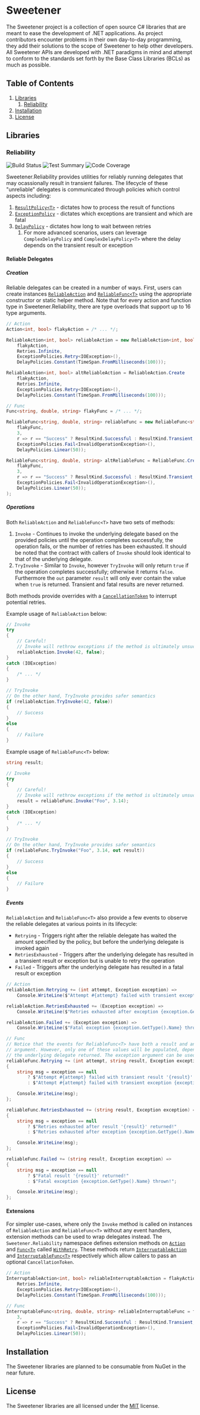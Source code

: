 # Sweetener
The Sweetener project is a collection of open source C# libraries that are meant to ease
the development of .NET applications. As project contributors encounter problems in
their own day-to-day programming, they add their solutions to the scope of Sweetener
to help other developers. All Sweetener APIs are developed with .NET paradigms in mind
and attempt to conform to the standards set forth by the Base Class Libraries (BCLs) as
much as possible.

## Table of Contents
  1. [Libraries](#Libraries)
     1. [Reliability](#Reliability)
  2. [Installation](#Installation)
  3. [License](#License)

## Libraries
### Reliability
![Build Status](https://img.shields.io/azure-devops/build/wsugarman/Sweetener/2/master.svg)
![Test Summary](https://img.shields.io/azure-devops/tests/wsugarman/Sweetener/2/master.svg)
![Code Coverage](https://img.shields.io/azure-devops/coverage/wsugarman/Sweetener/2/master.svg)

Sweetener.Reliability provides utilities for reliably running delegates that may
ocassionally result in transient failures. The lifecycle of these "unreliable" delegates
is communicated through policies which control aspects including:
  1. [`ResultPolicy<T>`](src/Sweetener.Reliability/Policies/Result/ResultPolicy.T.cs) -
     dictates how to process the result of functions
  2. [`ExceptionPolicy`](src/Sweetener.Reliability/Policies/Exception/ExceptionPolicy.cs) -
     dictates which exceptions are transient and which are fatal
  3. [`DelayPolicy`](src/Sweetener.Reliability/Policies/Delay/DelayPolicy.cs) -
     dictates how long to wait between retries
     1. For more advanced scenarios, users can leverage `ComplexDelayPolicy` and
        `ComplexDelayPolicy<T>` where the delay depends on the transient result or
        exception

#### Reliable Delegates
##### Creation
Reliable delegates can be created in a number of ways. First, users can create instances
[`ReliableAction`](src/Sweetener.Reliability/Action/ReliableAction.cs) and
[`ReliableFunc<T>`](src/Sweetener.Reliability/Func/ReliableFunc.T1.cs) using the
appropriate constructor or static helper method. Note that for every action and function
type in Sweetener.Reliability, there are type overloads that support up to 16 type
arguments.

```csharp
// Action
Action<int, bool> flakyAction = /* ... */;

ReliableAction<int, bool> reliableAction = new ReliableAction<int, bool>(
    flakyAction,
    Retries.Infinite,
    ExceptionPolicies.Retry<IOException>(),
    DelayPolicies.Constant(TimeSpan.FromMilliseconds(100)));

ReliableAction<int, bool> altReliableAction = ReliableAction.Create
    flakyAction,
    Retries.Infinite,
    ExceptionPolicies.Retry<IOException>(),
    DelayPolicies.Constant(TimeSpan.FromMilliseconds(100)));

// Func
Func<string, double, string> flakyFunc = /* ... */;

ReliableFunc<string, double, string> reliableFunc = new ReliableFunc<string, double, string>(
    flakyFunc,
    3,
    r => r == "Success" ? ResultKind.Successful : ResultKind.Transient,
    ExceptionPolicies.Fail<InvalidOperationException>(),
    DelayPolicies.Linear(50));

ReliableFunc<string, double, string> altReliableFunc = ReliableFunc.Create
    flakyFunc,
    3,
    r => r == "Success" ? ResultKind.Successful : ResultKind.Transient,
    ExceptionPolicies.Fail<InvalidOperationException>(),
    DelayPolicies.Linear(50));
);
```

##### Operations
Both `ReliableAction` and `ReliableFunc<T>` have two sets of methods:
  1. `Invoke` - Continues to invoke the underlying delegate based on the provided
     policies until the operation completes successfully, the operation fails, or
     the number of retries has been exhausted. It should be noted that the contract with
     callers of `Invoke` should look identical to that of the underlying delegate.
  2. `TryInvoke` - Similar to `Invoke`, however `TryInvoke` will only return `true`
     if the operation completes successfully; otherwise it returns `false`. Furthermore
     the `out` parameter `result` will only ever contain the value when `true` is
     returned. Transient and fatal results are never returned.

Both methods provide overrides with a [`CancellationToken`](https://docs.microsoft.com/en-us/dotnet/api/system.threading.cancellationtoken?view=netstandard-2.0)
to interrupt potential retries.

Example usage of `ReliableAction` below:
```csharp
// Invoke
try
{
    // Careful!
    // Invoke will rethrow exceptions if the method is ultimately unsuccessful
    reliableAction.Invoke(42, false);
}
catch (IOException)
{
    /* ... */
}

// TryInvoke
// On the other hand, TryInvoke provides safer semantics
if (reliableAction.TryInvoke(42, false))
{
    // Success
}
else
{
    // Failure
}
```

Example usage of `ReliableFunc<T>` below:
```csharp
string result;

// Invoke
try
{
    // Careful!
    // Invoke will rethrow exceptions if the method is ultimately unsuccessful
    result = reliableFunc.Invoke("Foo", 3.14);
}
catch (IOException)
{
    /* ... */
}

// TryInvoke
// On the other hand, TryInvoke provides safer semantics
if (reliableFunc.TryInvoke("Foo", 3.14, out result))
{
    // Success
}
else
{
    // Failure
}
```

##### Events
`ReliableAction` and `ReliableFunc<T>` also provide a few events to observe the
reliable delegates at various points in its lifecycle:
  - `Retrying` - Triggers right after the reliable delegate has waited the amount specified
    by the policy, but before the underlying delegate is invoked again
  - `RetriesExhausted` - Triggers after the underlying delegate has resulted in a
    transient result or exception but is unable to retry the operation
  - `Failed` - Triggers after the underlying delegate has resulted in a fatal
    result or exception

```csharp
// Action
reliableAction.Retrying += (int attempt, Exception exception) =>
    Console.WriteLine($"Attempt #{attempt} failed with transient exception {exception.GetType().Name}");

reliableAction.RetriesExhausted += (Exception exception) =>
    Console.WriteLine($"Retries exhausted after exception {exception.GetType().Name} thrown!");

reliableAction.Failed += (Exception exception) =>
    Console.WriteLine($"Fatal exception {exception.GetType().Name} thrown!");

// Func
// Notice that the events for ReliableFunc<T> have both a result and an exception
// argument. However, only one of these values will be populated, depending on how
// the underlying delegate returned. The exception argument can be used to disambiguate.
reliableFunc.Retrying += (int attempt, string result, Exception exception) =>
{
    string msg = exception == null
        ? $"Attempt #{attempt} failed with transient result '{result}' returned!"
        : $"Attempt #{attempt} failed with transient exception {exception.GetType().Name} thrown!";

    Console.WriteLine(msg);
};

reliableFunc.RetriesExhausted += (string result, Exception exception) =>
{
    string msg = exception == null
        ? $"Retries exhausted after result '{result}' returned!"
        : $"Retries exhausted after exception {exception.GetType().Name} thrown!";

    Console.WriteLine(msg);
};

reliableFunc.Failed += (string result, Exception exception) =>
{
    string msg = exception == null
        ? $"Fatal result '{result}' returned!"
        : $"Fatal exception {exception.GetType().Name} thrown!";

    Console.WriteLine(msg);
};
```

#### Extensions
For simpler use-cases, where only the `Invoke` method is called on instances of
`ReliableAction` and `ReliableFunc<T>` without any event handlers, extension
methods can be used to wrap delegates instead. The `Sweetener.Reliability` namespace
defines extension methods on [`Action`](https://docs.microsoft.com/en-us/dotnet/api/system.action?view=netstandard-2.0)
and [`Func<T>`](https://docs.microsoft.com/en-us/dotnet/api/system.func-1?view=netstandard-2.0)
called [`WithRetry`](src/Sweetener.Reliability/Action/Action.Extensions.cs). These
methods return [`InterruptableAction`](src/Sweetener.Reliability/Action/InterruptableAction.cs)
and [`InterruptableFunc<T>`](src/Sweetener.Reliability/Func/InterruptableFunc.cs)
respectively which allow callers to pass an optional `CancellationToken`.

```csharp
// Action
InterruptableAction<int, bool> reliableInterruptableAction = flakyAction.WithRetry(
    Retries.Infinite,
    ExceptionPolicies.Retry<IOException>(),
    DelayPolicies.Constant(TimeSpan.FromMilliseconds(100)));

// Func
InterruptableFunc<string, double, string> reliableInterruptableFunc = flakyFunc.WithRetry(
    3,
    r => r == "Success" ? ResultKind.Successful : ResultKind.Transient,
    ExceptionPolicies.Fail<InvalidOperationException>(),
    DelayPolicies.Linear(50));
```

## Installation
The Sweetener libraries are planned to be consumable from NuGet in the near future.

## License
The Sweetener libraries are all licensed under the [MIT](LICENSE) license.
